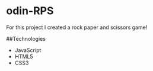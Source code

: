 # odin-RPS
For this project I created a rock paper and scissors game!

##Technologies
* JavaScript
* HTML5
* CSS3
